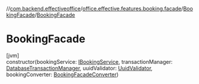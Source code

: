 //[com.backend.effectiveoffice](../../../index.md)/[office.effective.features.booking.facade](../index.md)/[BookingFacade](index.md)/[BookingFacade](-booking-facade.md)

# BookingFacade

[jvm]\
constructor(bookingService: [IBookingService](../../office.effective.serviceapi/-i-booking-service/index.md), transactionManager: [DatabaseTransactionManager](../../office.effective.common.utils/-database-transaction-manager/index.md), uuidValidator: [UuidValidator](../../office.effective.common.utils/-uuid-validator/index.md), bookingConverter: [BookingFacadeConverter](../../office.effective.features.booking.converters/-booking-facade-converter/index.md))
